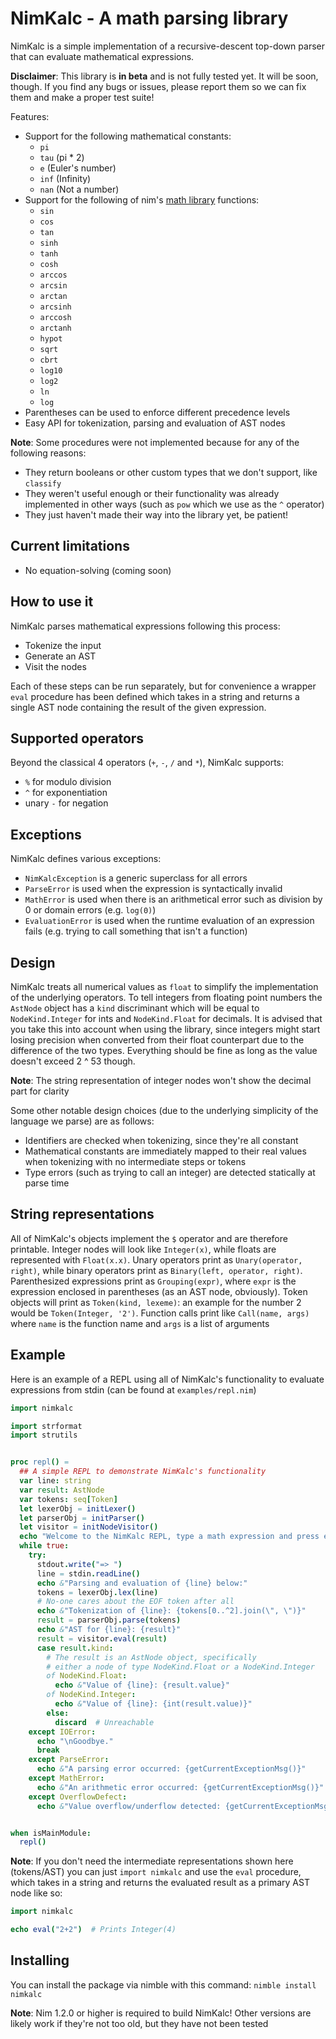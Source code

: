 # NimKalc - A math parsing library

NimKalc is a simple implementation of a recursive-descent top-down parser that can evaluate
mathematical expressions.

__Disclaimer__: This library is __in beta__ and is not fully tested yet. It will be soon, though. If you
find any bugs or issues, please report them so we can fix them and make a proper test suite!


Features:
- Support for the following mathematical constants:
  - `pi`
  - `tau` (pi * 2)
  - `e` (Euler's number)
  - `inf` (Infinity)
  - `nan` (Not a number)
- Support for the following of nim's [math library](https://nim-lang.org/docs/math.html#log10%2Cfloat32) functions:
  - `sin`
  - `cos`
  - `tan`
  - `sinh`
  - `tanh`
  - `cosh`
  - `arccos`
  - `arcsin`
  - `arctan`
  - `arcsinh`
  - `arccosh`
  - `arctanh`
  - `hypot`
  - `sqrt`
  - `cbrt`
  - `log10`
  - `log2`
  - `ln`
  - `log`
- Parentheses can be used to enforce different precedence levels
- Easy API for tokenization, parsing and evaluation of AST nodes


__Note__: Some procedures were not implemented because for any of the following reasons:
- They return booleans or other custom types that we don't support, like `classify`
- They weren't useful enough or their functionality was already implemented in other ways (such as `pow` which we use as the `^` operator)
- They just haven't made their way into the library yet, be patient!


## Current limitations
- No equation-solving (coming soon)


## How to use it

NimKalc parses mathematical expressions following this process:
- Tokenize the input
- Generate an AST
- Visit the nodes

Each of these steps can be run separately, but for convenience a wrapper `eval` procedure has been defined which takes in a string 
and returns a single AST node containing the result of the given expression.

## Supported operators

Beyond the classical 4 operators (`+`, `-`, `/` and `*`), NimKalc supports:
- `%` for modulo division
- `^` for exponentiation
- unary `-` for negation

## Exceptions

NimKalc defines various exceptions:
- `NimKalcException` is a generic superclass for all errors
- `ParseError` is used when the expression is syntactically invalid
- `MathError` is used when there is an arithmetical error such as division by 0 or domain errors (e.g. `log(0)`)
- `EvaluationError` is used when the runtime evaluation of an expression fails (e.g. trying to call something that isn't a function)

## Design

NimKalc treats all numerical values as `float` to simplify the implementation of the underlying operators. To tell integers
from floating point numbers the `AstNode` object has a `kind` discriminant which will be equal to `NodeKind.Integer` for ints
and `NodeKind.Float` for decimals. It is advised that you take this into account when using the library, since integers might
start losing precision when converted from their float counterpart due to the difference of the two types. Everything should
be fine as long as the value doesn't exceed 2 ^ 53 though.


__Note__: The string representation of integer nodes won't show the decimal part for clarity

Some other notable design choices (due to the underlying simplicity of the language we parse) are as follows:
- Identifiers are checked when tokenizing, since they're all constant
- Mathematical constants are immediately mapped to their real values when tokenizing with no intermediate steps or tokens
- Type errors (such as trying to call an integer) are detected statically at parse time


## String representations

All of NimKalc's objects implement the `$` operator and are therefore printable. Integer nodes will look like `Integer(x)`, while
floats are represented with `Float(x.x)`. Unary operators print as `Unary(operator, right)`, while binary operators print as `Binary(left, operator, right)`.
Parenthesized expressions print as `Grouping(expr)`, where `expr` is the expression enclosed in parentheses (as an AST node, obviously).
Token objects will print as `Token(kind, lexeme)`: an example for the number 2 would be `Token(Integer, '2')`. Function calls print like `Call(name, args)`
where `name` is the function name and `args` is a list of arguments


## Example

Here is an example of a REPL using all of NimKalc's functionality to evaluate expressions from stdin (can be found at `examples/repl.nim`)

```nim
import nimkalc

import strformat
import strutils


proc repl() =
  ## A simple REPL to demonstrate NimKalc's functionality
  var line: string
  var result: AstNode
  var tokens: seq[Token]
  let lexerObj = initLexer()
  let parserObj = initParser()
  let visitor = initNodeVisitor()
  echo "Welcome to the NimKalc REPL, type a math expression and press enter"
  while true:
    try:
      stdout.write("=> ")
      line = stdin.readLine()
      echo &"Parsing and evaluation of {line} below:"
      tokens = lexerObj.lex(line)
      # No-one cares about the EOF token after all
      echo &"Tokenization of {line}: {tokens[0..^2].join(\", \")}"
      result = parserObj.parse(tokens)
      echo &"AST for {line}: {result}"
      result = visitor.eval(result)
      case result.kind:
        # The result is an AstNode object, specifically
        # either a node of type NodeKind.Float or a NodeKind.Integer
        of NodeKind.Float:
          echo &"Value of {line}: {result.value}"
        of NodeKind.Integer:
          echo &"Value of {line}: {int(result.value)}"
        else:
          discard  # Unreachable
    except IOError:
      echo "\nGoodbye."
      break
    except ParseError:
      echo &"A parsing error occurred: {getCurrentExceptionMsg()}"
    except MathError:
      echo &"An arithmetic error occurred: {getCurrentExceptionMsg()}"
    except OverflowDefect:
      echo &"Value overflow/underflow detected: {getCurrentExceptionMsg()}"


when isMainModule:
  repl()

```

__Note__: If you don't need the intermediate representations shown here (tokens/AST) you can just `import nimkalc` and use
the `eval` procedure, which takes in a string and returns the evaluated result as a primary AST node like so:

```nim
import nimkalc

echo eval("2+2")  # Prints Integer(4)
```

## Installing

You can install the package via nimble with this command: `nimble install nimkalc`



__Note__: Nim 1.2.0 or higher is required to build NimKalc! Other versions are likely work if they're not too old, but they have not been tested

